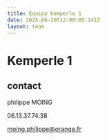 ```yaml
---
title: Équipe Kemperle 1
date: 2025-06-20T12:00:05.141Z
layout: team
---
```


# Kemperle 1



## contact 

philippe MOING

06.13.37.74.38 

moing.philippe@orange.fr

